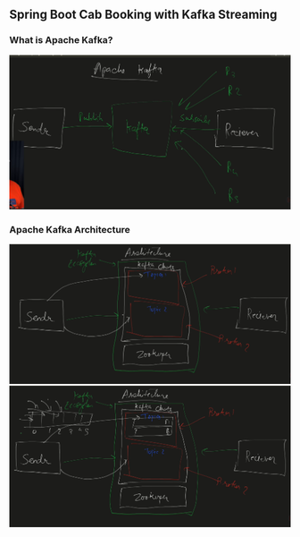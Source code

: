## Spring Boot Cab Booking with Kafka Streaming

### What is Apache Kafka?
![Diagram](./docs/Picture1.png)

### Apache Kafka Architecture
![Diagram](./docs/Picture2.png)
![Diagram](./docs/Picture3.png)